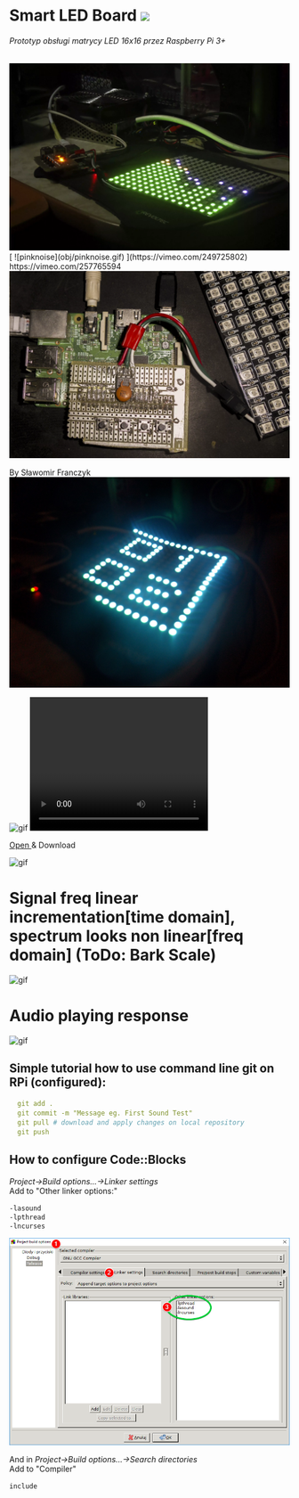 # Smart LED Board <img href="" src="https://img.shields.io/pypi/status/Django.svg"/>
###### Prototyp obsługi matrycy LED 16x16 przez Raspberry Pi 3+
<img src="./obj/1.webp" href="" alt="webp"/>
[
![pinknoise](obj/pinknoise.gif)
](https://vimeo.com/249725802)
https://vimeo.com/257765594

<img src="./obj/3.webp" href="" alt="png"/>

By Sławomir Franczyk
<img src="./obj/2.jpg" href="" alt="png"/>

<img src="./obj/clock.gif" href="" alt="gif"/>

<video width="320" height="240" controls>
  <source src="https://github.com/informacja/Smart_LED_board/blob/master/obj/soundV.mp4" type="video/mp4">
Your browser does not support the video tag.
</video>
<p><a href="./obj/soundV.mp4" download="Sound test.mp4"> Open </a> & Download <p> 

<img src="./obj/test.gif" href="" alt="gif"/>

# Signal freq linear incrementation[time domain], spectrum looks non linear[freq domain] (ToDo: Bark Scale)
<img src="./obj/up.gif" href="" alt="gif"/>

# Audio playing response 
<img src="./obj/spectrum.gif" href="" alt="gif"/>

<h2>Simple tutorial how to use command line git on RPi (configured):</h2>

```YAML
  git add . 
  git commit -m "Message eg. First Sound Test"
  git pull # download and apply changes on local repository
  git push 
```

<h2> How to configure Code::Blocks</h2>
<p><i> Project->Build options...->Linker settings</i><br>
Add to "Other linker options:"</p>

```text
-lasound
-lpthread
-lncurses 
```

<img src="./obj/conf_codeblocks.png" href="" alt="CodeBlocs Configuration"/>

<p>And in <i>Project->Build options...->Search directories </i><br> 
Add to "Compiler" </p>

```text
include
```
